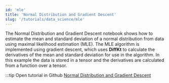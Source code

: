 ```yaml
---
id: 'mle'
title: 'Normal Distribution and Gradient Descent'
slug: '/tutorials/data_science/mle'
---
```

The Normal Distribution and Gradient Descent notebook shows how to estimate 
the mean and standard deviation of a normal distribution from data using maximal likelihood estimation (MLE). The 
MLE algorithm is implemented using gradient descent, which uses **DiffKt** to calculate the derivatives of the 
mean and standard deviation for use in the algorithm. In this example the data is stored in a tensor and 
the derivatives are calculated from a function over a tensor.

:::tip Open tutorial in Github
[Normal Distribution and Gradient Descent](https://github.com/facebookresearch/diffkt/blob/main/tutorials/normal_mle_gradient_descent.ipynb)